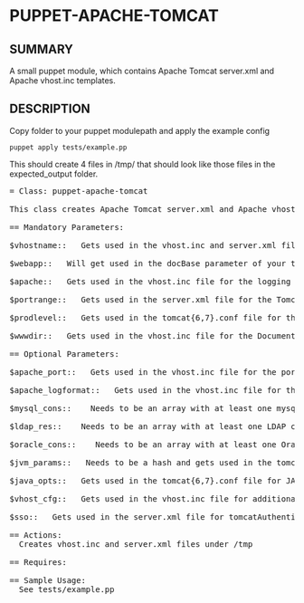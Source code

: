 PUPPET-APACHE-TOMCAT
============

SUMMARY
-------
A small puppet module, which contains Apache Tomcat server.xml 
and Apache vhost.inc templates.

DESCRIPTION
-------
Copy folder to your puppet modulepath and apply the example config

    puppet apply tests/example.pp

This should create 4 files in /tmp/ that should look like those files in the expected_output folder.

<pre>
= Class: puppet-apache-tomcat

This class creates Apache Tomcat server.xml and Apache vhost.inc files.

== Mandatory Parameters:

$vhostname::   Gets used in the vhost.inc and server.xml file for the vHost Name, Apache lognames and Tomcat Host name

$webapp::   Will get used in the docBase parameter of your tomcat instance.

$apache::   Gets used in the vhost.inc file for the logging directory under /var/log

$portrange::   Gets used in the server.xml file for the Tomcat HTTP, AJP and SHUTDOWN ports/connectors

$prodlevel::   Gets used in the tomcat{6,7}.conf file for the JAVA parameter -DPROD_LEVEL

$wwwdir::   Gets used in the vhost.inc file for the DocumentRoot and in the server.xml file for the docBase prefix

== Optional Parameters:

$apache_port::   Gets used in the vhost.inc file for the port in the VirtualHost entry

$apache_logformat::   Gets used in the vhost.inc file for the access logging format

$mysql_cons::    Needs to be an array with at least one mysql connection hash, containing jdbc, server, db, user, password

$ldap_res::    Needs to be an array with at least one LDAP config hash, containing name, url, appid, password

$oracle_cons::    Needs to be an array with at least one Oracle connection hash, containing jdbc, db, user, password

$jvm_params::   Needs to be a hash and gets used in the tomcat{6,7}.conf file for JVM parameters like xmx, xms, perm, maxperm, newsize

$java_opts::   Gets used in the tomcat{6,7}.conf file for JAVA_OPTS and completely replaces the line (excluding JAVA_OPTS= and other default parameters)

$vhost_cfg::   Gets used in the vhost.inc file for additional Apache vHost configuration

$sso::   Gets used in the server.xml file for tomcatAuthentication="false" parameter in the AJP Connector

== Actions:
  Creates vhost.inc and server.xml files under /tmp

== Requires:

== Sample Usage:
  See tests/example.pp
</pre>
